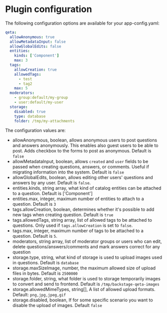 # Plugin configuration

The following configuration options are available for your app-config.yaml:

```yaml
qeta:
  allowAnonymous: true
  allowMetadataInput: false
  allowGlobalEdits: false
  entities:
    kinds: ['Component']
    max: 3
  tags:
    allowCreation: true
    allowedTags:
      - test
      - tag2
    max: 5
  moderators:
    - group:default/my-group
    - user:default/my-user
  storage:
    disabled: true
    type: database
    folder: /tmp/my-attachments
```

The configuration values are:

- allowAnonymous, boolean, allows anonymous users to post questions and answers anonymously. This enables also guest users to be able to post. Adds checkbox to the forms to post as anonymous. Default is `false`
- allowMetadataInput, boolean, allows `created` and `user` fields to be passed when creating questions, answers, or comments. Useful if migrating information into the system. Default is `false`
- allowGlobalEdits, boolean, allows editing other users' questions and answers by any user. Default is `false`.
- entities.kinds, string array, what kind of catalog entities can be attached to a question. Default is ['Component']
- entities.max, integer, maximum number of entities to attach to a question. Default is `3`
- tags.allowCreation, boolean, determines whether it's possible to add new tags when creating question. Default is `true`
- tags.allowedTags, string array, list of allowed tags to be attached to questions. Only used if `tags.allowCreation` is set to `false`.
- tags.max, integer, maximum number of tags to be attached to a question. Default is `5`.
- moderators, string array, list of moderator groups or users who can edit, delete questions/answers/comments and mark answers correct for any question
- storage.type, string, what kind of storage is used to upload images used in questions. Default is `database`
- storage.maxSizeImage, number, the maximum allowed size of upload files in bytes. Default is `2500000`
- storage.folder, string, what folder is used to storage temporarily images to convert and send to frontend. Default is `/tmp/backstage-qeta-images`
- storage.allowedMimeTypes, string[], A list of allowed upload formats. Default: `png,jpg,jpeg,gif`
- storage.disabled, boolean, If for some specific scenario you want to disable the upload of images. Default `false`
